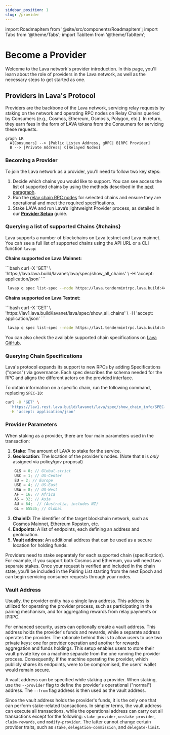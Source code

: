 ```yaml
---
sidebar_position: 1
slug: /provider
---
```


import RoadmapItem from '@site/src/components/RoadmapItem';
import Tabs from '@theme/Tabs';
import TabItem from '@theme/TabItem';

# Become a Provider

Welcome to the Lava network's provider introduction. In this page, you'll learn about the role of providers in the Lava network, as well as the necessary steps to get started as one.


## Providers in Lava's Protocol

Providers are the backbone of the Lava network, servicing relay requests by staking on the network and operating RPC nodes on Relay Chains queried by Consumers (e.g., Cosmos, Ethereum, Osmosis, Polygon, etc.). In return, they earn fees in the form of LAVA tokens from the Consumers for servicing these requests.

```mermaid
graph LR
  A[Consumers] --> |Public Listen Address, gRPC| B[RPC Provider]
  B --> |Private Address| C[Relayed Nodes]
```

### Becoming a Provider

To join the Lava network as a provider, you'll need to follow two key steps:

1. Decide which chains you would like to support. You can see access the list of supported chains by using the methods described in the [next paragraph](#querying-a-list-of-supported-chains-chains).
2. Run the [relay chain RPC nodes](./running-nodes/run-nodes.mdx) for selected chains and ensure they are operational and meet the required specifications.
3. Stake LAVA and run Lava’s lightweight Provider process, as detailed in our **[Provider Setup](docs/provider/provider-setup.md)** guide.



### Querying a list of supported Chains {#chains}

Lava supports a number of blockchains on Lava testnet and Lava mainnet. You cah see a full list of supported chains using the API URL or a CLI function `lavap`:


**Chains supported on Lava Mainnet:**

<Tabs>
  <TabItem value="URL" label="URL">
  ```bash
  curl -X 'GET' \
  'https://lava.lava.build/lavanet/lava/spec/show_all_chains' \
  -H 'accept: application/json' 
  ```     

  </TabItem>

  <TabItem value="lavap" label="lavap">

  ```bash
   lavap q spec list-spec --node https://lava.tendermintrpc.lava.build:443 
   ```          

  </TabItem>
</Tabs>

**Chains supported on Lava Testnet:**

<Tabs>
  <TabItem value="URL" label="URL">
  ```bash
  curl -X 'GET' \
  'https://lav1.lava.build/lavanet/lava/spec/show_all_chains' \
  -H 'accept: application/json'
  ```      

  </TabItem>

  <TabItem value="lavap" label="lavap">

  ```bash
   lavap q spec list-spec --node https://lav1.tendermintrpc.lava.build:443 
   ```          

  </TabItem>
</Tabs>

You can also check the available supported chain specifications on [Lava GitHub](https://github.com/lavanet/lava/tree/main/specs).


### Querying Chain Specifications

Lava's protocol expands its support to new RPCs by adding Specifications ("specs") via governance. Each spec describes the schema needed for the RPC and aligns the different actors on the provided interface.

To obtain information on a specific chain, run the following command, replacing `SPEC-ID`:

```bash
curl -X 'GET' \
  'https://lav1.rest.lava.build/lavanet/lava/spec/show_chain_info/SPEC-ID' \
  -H 'accept: application/json'
```







### Provider Parameters

When staking as a provider, there are four main parameters used in the transaction:

1. **Stake**: The amount of LAVA to stake for the service.
2. **Geolocation**: The location of the provider's nodes. (Note that `0` is *only* assigned via policy/gov proposal)

```javascript
    GLS = 0; // Global-strict
    USC = 1; // US-Center
    EU = 2; // Europe
    USE = 4; // US-East
    USW = 8; // US-West
    AF = 16; // Africa
    AS = 32; // Asia
    AU = 64;  // (Australia, includes NZ)
    GL = 65535; // Global
```

3. **ChainID**: The identifier of the target blockchain network, such as Cosmos Mainnet, Ethereum Ropsten, etc.
4. **Endpoints**: A list of endpoints, each defining an address and geolocation.
5. **Vault address**: An additional address that can be used as a secure location for holding funds.

Providers need to stake separately for each supported chain (specification). For example, if you support both Cosmos and Ethereum, you will need two separate stakes. Once your request is verified and included in the chain state, you'll be included in the Pairing List starting from the next Epoch and can begin servicing consumer requests through your nodes.

### Vault Address

Usually, the provider entity has a single lava address. This address is utilized for operating the provider process, such as participating in the pairing mechanism, and for aggregating rewards from relay payments or IPRPC.

For enhanced security, users can optionally create a vault address. This address holds the provider's funds and rewards, while a separate address operates the provider. The rationale behind this is to allow users to use two private keys: one for provider operation and another for rewards aggregation and funds holdings. This setup enables users to store their vault private key on a machine separate from the one running the provider process. Consequently, if the machine operating the provider, which publicly shares its endpoints, were to be compromised, the users' wallet would remain secure.

A vault address can be specified while staking a provider. When staking, use the `--provider` flag to define the provider's operational ("normal") address. The `--from` flag address is then used as the vault address.

Since the vault address holds the provider's funds, it is the only one that can perform stake-related transactions. In simpler terms, the vault address can execute all transactions, while the operational address can carry out all transactions except for the following: `stake-provider`, `unstake-provider`, `claim-rewards`, and `modify-provider`. The latter cannot change certain provider traits, such as `stake`, `delegation-commission`, and `delegate-limit`.

